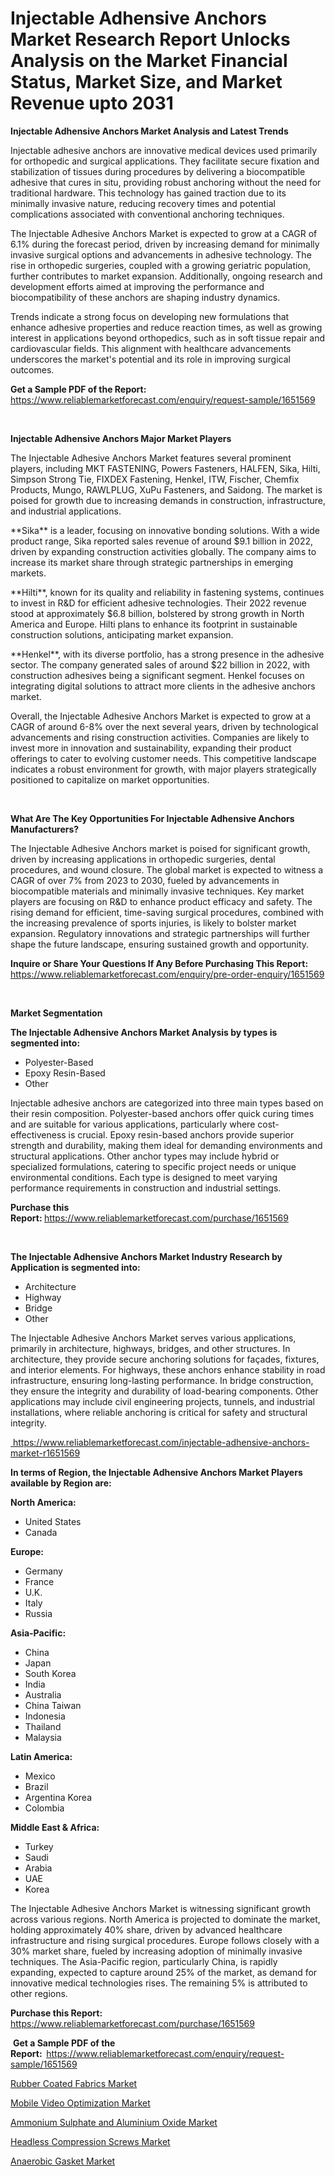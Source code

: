 <p><h1>Injectable Adhensive Anchors Market Research Report Unlocks Analysis on the Market Financial Status, Market Size, and Market Revenue upto 2031</h1></p><p><strong>Injectable Adhensive Anchors Market Analysis and Latest Trends</strong></p>
<p><p>Injectable adhesive anchors are innovative medical devices used primarily for orthopedic and surgical applications. They facilitate secure fixation and stabilization of tissues during procedures by delivering a biocompatible adhesive that cures in situ, providing robust anchoring without the need for traditional hardware. This technology has gained traction due to its minimally invasive nature, reducing recovery times and potential complications associated with conventional anchoring techniques.</p><p>The Injectable Adhesive Anchors Market is expected to grow at a CAGR of 6.1% during the forecast period, driven by increasing demand for minimally invasive surgical options and advancements in adhesive technology. The rise in orthopedic surgeries, coupled with a growing geriatric population, further contributes to market expansion. Additionally, ongoing research and development efforts aimed at improving the performance and biocompatibility of these anchors are shaping industry dynamics. </p><p>Trends indicate a strong focus on developing new formulations that enhance adhesive properties and reduce reaction times, as well as growing interest in applications beyond orthopedics, such as in soft tissue repair and cardiovascular fields. This alignment with healthcare advancements underscores the market's potential and its role in improving surgical outcomes.</p></p>
<p><strong>Get a Sample PDF of the Report:&nbsp;</strong> <a href="https://www.reliablemarketforecast.com/enquiry/request-sample/1651569?utm_campaign=1080&utm_medium=2&utm_source=Github&utm_content=ia&utm_term=03102024&utm_id=injectable-adhensive-anchors">https://www.reliablemarketforecast.com/enquiry/request-sample/1651569</a></p>
<p>&nbsp;</p>
<p><strong>Injectable Adhensive Anchors Major Market Players</strong></p>
<p><p>The Injectable Adhesive Anchors Market features several prominent players, including MKT FASTENING, Powers Fasteners, HALFEN, Sika, Hilti, Simpson Strong Tie, FIXDEX Fastening, Henkel, ITW, Fischer, Chemfix Products, Mungo, RAWLPLUG, XuPu Fasteners, and Saidong. The market is poised for growth due to increasing demands in construction, infrastructure, and industrial applications.</p><p>**Sika** is a leader, focusing on innovative bonding solutions. With a wide product range, Sika reported sales revenue of around $9.1 billion in 2022, driven by expanding construction activities globally. The company aims to increase its market share through strategic partnerships in emerging markets.</p><p>**Hilti**, known for its quality and reliability in fastening systems, continues to invest in R&D for efficient adhesive technologies. Their 2022 revenue stood at approximately $6.8 billion, bolstered by strong growth in North America and Europe. Hilti plans to enhance its footprint in sustainable construction solutions, anticipating market expansion.</p><p>**Henkel**, with its diverse portfolio, has a strong presence in the adhesive sector. The company generated sales of around $22 billion in 2022, with construction adhesives being a significant segment. Henkel focuses on integrating digital solutions to attract more clients in the adhesive anchors market.</p><p>Overall, the Injectable Adhesive Anchors Market is expected to grow at a CAGR of around 6-8% over the next several years, driven by technological advancements and rising construction activities. Companies are likely to invest more in innovation and sustainability, expanding their product offerings to cater to evolving customer needs. This competitive landscape indicates a robust environment for growth, with major players strategically positioned to capitalize on market opportunities.</p></p>
<p>&nbsp;</p>
<p><strong>What Are The Key Opportunities For Injectable Adhensive Anchors Manufacturers?</strong></p>
<p><p>The Injectable Adhesive Anchors market is poised for significant growth, driven by increasing applications in orthopedic surgeries, dental procedures, and wound closure. The global market is expected to witness a CAGR of over 7% from 2023 to 2030, fueled by advancements in biocompatible materials and minimally invasive techniques. Key market players are focusing on R&D to enhance product efficacy and safety. The rising demand for efficient, time-saving surgical procedures, combined with the increasing prevalence of sports injuries, is likely to bolster market expansion. Regulatory innovations and strategic partnerships will further shape the future landscape, ensuring sustained growth and opportunity.</p></p>
<p><strong>Inquire or Share Your Questions If Any Before Purchasing This Report:</strong> <a href="https://www.reliablemarketforecast.com/enquiry/pre-order-enquiry/1651569?utm_campaign=1080&utm_medium=2&utm_source=Github&utm_content=ia&utm_term=03102024&utm_id=injectable-adhensive-anchors">https://www.reliablemarketforecast.com/enquiry/pre-order-enquiry/1651569</a></p>
<p>&nbsp;</p>
<p><strong>Market Segmentation</strong></p>
<p><strong>The Injectable Adhensive Anchors Market Analysis by types is segmented into:</strong></p>
<p><ul><li>Polyester-Based</li><li>Epoxy Resin-Based</li><li>Other</li></ul></p>
<p><p>Injectable adhesive anchors are categorized into three main types based on their resin composition. Polyester-based anchors offer quick curing times and are suitable for various applications, particularly where cost-effectiveness is crucial. Epoxy resin-based anchors provide superior strength and durability, making them ideal for demanding environments and structural applications. Other anchor types may include hybrid or specialized formulations, catering to specific project needs or unique environmental conditions. Each type is designed to meet varying performance requirements in construction and industrial settings.</p></p>
<p><strong>Purchase this Report:&nbsp;</strong><a href="https://www.reliablemarketforecast.com/purchase/1651569?utm_campaign=1080&utm_medium=2&utm_source=Github&utm_content=ia&utm_term=03102024&utm_id=injectable-adhensive-anchors">https://www.reliablemarketforecast.com/purchase/1651569</a></p>
<p>&nbsp;</p>
<p><strong>The Injectable Adhensive Anchors Market Industry Research by Application is segmented into:</strong></p>
<p><ul><li>Architecture</li><li>Highway</li><li>Bridge</li><li>Other</li></ul></p>
<p><p>The Injectable Adhesive Anchors Market serves various applications, primarily in architecture, highways, bridges, and other structures. In architecture, they provide secure anchoring solutions for façades, fixtures, and interior elements. For highways, these anchors enhance stability in road infrastructure, ensuring long-lasting performance. In bridge construction, they ensure the integrity and durability of load-bearing components. Other applications may include civil engineering projects, tunnels, and industrial installations, where reliable anchoring is critical for safety and structural integrity.</p></p>
<p><a href="https://www.reliablemarketforecast.com/injectable-adhensive-anchors-market-r1651569?utm_campaign=1080&utm_medium=2&utm_source=Github&utm_content=ia&utm_term=03102024&utm_id=injectable-adhensive-anchors">&nbsp;https://www.reliablemarketforecast.com/injectable-adhensive-anchors-market-r1651569</a></p>
<p><strong>In terms of Region, the Injectable Adhensive Anchors Market Players available by Region are:</strong></p>
<p>
    <p> <strong> North America: </strong>
        <ul>
            <li>United States</li>
            <li>Canada</li>
        </ul>
        </p> 
    <p> <strong> Europe: </strong>
        <ul>
            <li>Germany</li>
            <li>France</li>
            <li>U.K.</li>
            <li>Italy</li>
            <li>Russia</li>
        </ul>
        </p> 
    <p> <strong> Asia-Pacific: </strong>
        <ul>
            <li>China</li>
            <li>Japan</li>
            <li>South Korea</li>
            <li>India</li>
            <li>Australia</li>
            <li>China Taiwan</li>
            <li>Indonesia</li>
            <li>Thailand</li>
            <li>Malaysia</li>
        </ul>
        </p> 
    <p> <strong> Latin America: </strong>
        <ul>
            <li>Mexico</li>
            <li>Brazil</li>
            <li>Argentina Korea</li>
            <li>Colombia</li>
        </ul>
        </p> 
    <p> <strong> Middle East & Africa: </strong>
        <ul>
            <li>Turkey</li>
            <li>Saudi</li>
            <li>Arabia</li>
            <li>UAE</li>
            <li>Korea</li>
        </ul>
    </p>
    </p>
<p><p>The Injectable Adhesive Anchors Market is witnessing significant growth across various regions. North America is projected to dominate the market, holding approximately 40% share, driven by advanced healthcare infrastructure and rising surgical procedures. Europe follows closely with a 30% market share, fueled by increasing adoption of minimally invasive techniques. The Asia-Pacific region, particularly China, is rapidly expanding, expected to capture around 25% of the market, as demand for innovative medical technologies rises. The remaining 5% is attributed to other regions.</p></p>
<p><strong>Purchase this Report: </strong><a href="https://www.reliablemarketforecast.com/purchase/1651569?utm_campaign=1080&utm_medium=2&utm_source=Github&utm_content=ia&utm_term=03102024&utm_id=injectable-adhensive-anchors">https://www.reliablemarketforecast.com/purchase/1651569</a></p>
<p>&nbsp;<strong>Get a Sample PDF of the Report:&nbsp;&nbsp;</strong><a href="https://www.reliablemarketforecast.com/enquiry/request-sample/1651569?utm_campaign=1080&utm_medium=2&utm_source=Github&utm_content=ia&utm_term=03102024&utm_id=injectable-adhensive-anchors">https://www.reliablemarketforecast.com/enquiry/request-sample/1651569</a></p>
<p><strong></strong></p>
<p><p><a href="https://www.linkedin.com/pulse/comprehensive-analysis-global-rubber-coated-fabrics-market-nssof?trackingId=fx42F25SSrycLtP9efFECw%3D%3D&utm_campaign=1080&utm_medium=2&utm_source=Github&utm_content=ia&utm_term=03102024&utm_id=injectable-adhensive-anchors">Rubber Coated Fabrics Market</a></p><p><a href="https://www.linkedin.com/pulse/market-insights-global-mobile-video-optimization-forecast-innovation-3ik0f?utm_campaign=1080&utm_medium=2&utm_source=Github&utm_content=ia&utm_term=03102024&utm_id=injectable-adhensive-anchors">Mobile Video Optimization Market</a></p><p><a href="https://issuu.com/reportprime-2/docs/ammonium-sulphate-and-aluminium-oxi_5baecca4d18837?utm_campaign=1080&utm_medium=2&utm_source=Github&utm_content=ia&utm_term=03102024&utm_id=injectable-adhensive-anchors">Ammonium Sulphate and Aluminium Oxide Market</a></p><p><a href="https://www.linkedin.com/pulse/global-headless-compression-screws-market-analysis-trends-lkere?trackingId=tKN%2FF4NeQjWkHl%2BlR9iClg%3D%3D&utm_campaign=1080&utm_medium=2&utm_source=Github&utm_content=ia&utm_term=03102024&utm_id=injectable-adhensive-anchors">Headless Compression Screws Market</a></p><p><a href="https://issuu.com/reportprime-2/docs/anaerobic-gasket-market-size-2030.p_5d1bb9e4f41c95?utm_campaign=1080&utm_medium=2&utm_source=Github&utm_content=ia&utm_term=03102024&utm_id=injectable-adhensive-anchors">Anaerobic Gasket Market</a></p></p>